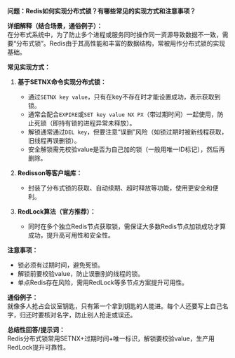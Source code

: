 **问题：Redis如何实现分布式锁？有哪些常见的实现方式和注意事项？**

**详细解释（结合场景，通俗例子）：**  
在分布式系统中，为了防止多个进程或服务同时操作同一资源导致数据不一致，需要“分布式锁”。Redis由于其高性能和丰富的数据结构，常被用作分布式锁的实现基础。

**常见实现方式：**

1. **基于SETNX命令实现分布式锁：**
   - 通过`SETNX key value`，只有在key不存在时才能设置成功，表示获取到锁。
   - 通常会配合`EXPIRE`或`SET key value NX PX`（带过期时间）一起使用，防止死锁（即持有锁的进程异常未释放）。
   - 解锁通常通过`DEL key`，但要注意“误删”风险（如锁过期时被新线程获取，旧线程再误删锁）。
   - 安全解锁需先校验value是否为自己加的锁（一般用唯一ID标记），然后再删除。

2. **Redisson等客户端库：**
   - 封装了分布式锁的获取、自动续期、超时释放等功能，使用更安全和便利。

3. **RedLock算法（官方推荐）：**
   - 同时在多个独立Redis节点获取锁，需保证大多数Redis节点加锁成功才算成功，提升高可用性和安全性。

**注意事项：**
- 锁必须有过期时间，避免死锁。
- 解锁前要校验value，防止误删别的线程的锁。
- 单点Redis存在风险，需用RedLock等多节点方案提升可用性。

**通俗例子：**  
就像多人抢占会议室钥匙，只有第一个拿到钥匙的人能进。每个人还要写上自己名字，归还时要核对名字，防止别人抢走或误还。

**总结性回答/提示词：**  
Redis分布式锁常用SETNX+过期时间+唯一标识，解锁要校验value，生产用RedLock提升可靠性。